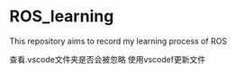 # ROS_learning
This repository aims to record my learning process of ROS 

查看.vscode文件夹是否会被忽略
使用vscodef更新文件